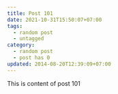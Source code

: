 ```yaml
---
title: Post 101
date: 2021-10-31T15:50:07+07:00
tags:
  - random post
  - untagged
category:
  - random post
  - post has 0
updated: 2014-08-20T12:39:09+07:00
---
```

This is content of post 101